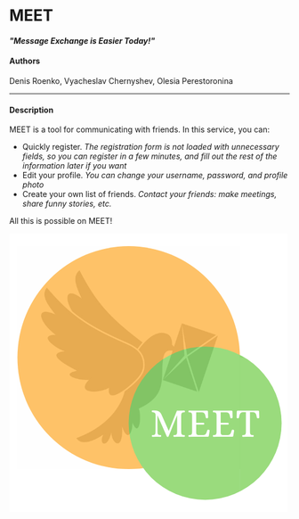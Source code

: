 # MEET
#### *"Message Exchange is Easier Today!"*
#### Authors
Denis Roenko, Vyacheslav Chernyshev, Olesia Perestoronina
<hr>


#### Description


MEET is a tool for communicating with friends. In this service, you can: 
* Quickly register. *The registration form is not loaded with unnecessary fields, so you can register in a few minutes, and fill out the rest of the information later if you want*
* Edit your profile. *You can change your username, password, and profile photo* 
* Create your own list of friends. *Contact your friends: make meetings, share funny stories, etc.* 


All this is possible on MEET!



![](/static/img/logo.png) 
